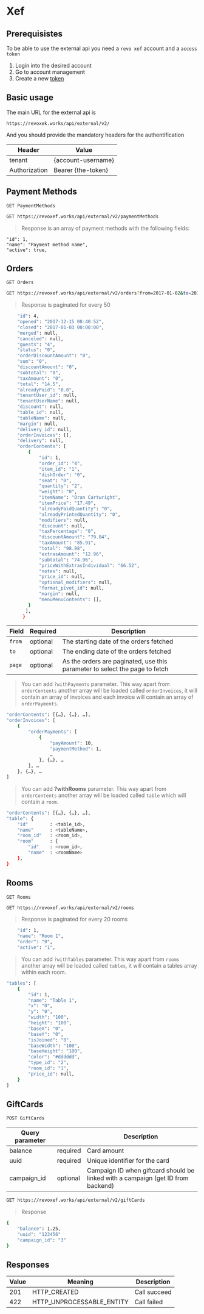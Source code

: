 # Xef

## Prerequisistes

To be able to use the external api you need a `revo xef` account and a `access token`

1. Login into the desired account
2. Go to account management
3. Create a new [token](https://revoxef.works/account/tokens)


## Basic usage
The main URL for the external api is


`https://revoxek.works/api/external/v2/`

And you should provide the mandatory headers for the authentification


Header        | Value
--------------|----------
tenant        | {account-username}
Authorization | Bearer {the-token}


## Payment Methods

`GET PaymentMethods`

```sh
GET https://revoxef.works/api/external/v2/paymentMethods
```

> Response is an array of payment methods with the following fields:

```
"id": 1,
"name": "Payment method name",
"active": true,
```


## Orders

`GET Orders`

```sh
GET https://revoxef.works/api/external/v2/orders?from=2017-01-02&to=2017-01-04
```

> Response is paginated for every 50 

```sh
    "id": 4,
    "opened": "2017-12-15 08:40:52",
    "closed": "2017-01-03 00:00:00",
    "merged": null,
    "canceled": null,
    "guests": "4",
    "status": "0",
    "orderDiscountAmount": "0",
    "sum": "0",
    "discountAmount": "0",
    "subtotal": "0",
    "taxAmount": "0",
    "total": "14.5",
    "alreadyPaid": "0.0",
    "tenantUser_id": null,
    "tenantUserName": null,
    "discount": null,
    "table_id": null,
    "tableName": null,
    "margin": null,
    "delivery_id": null,
    "orderInvoices": [],
    "delivery": null,
    "orderContents": [
        {
            "id": 1,
            "order_id": "4",
            "item_id": "1",
            "dishOrder": "0",
            "seat": "0",
            "quantity": "2",
            "weight": "0",
            "itemName": "Oran Cartwright",
            "itemPrice": "17.49",
            "alreadyPaidQuantity": "0",
            "alreadyPrintedQuantity": "0",
            "modifiers": null,
            "discount": null,
            "taxPercentage": "0",
            "discountAmount": "79.84",
            "taxAmount": "85.91",
            "total": "98.98",
            "extrasAmount": "12.96",
            "subtotal": "74.96",
            "priceWithExtrasIndividual": "66.52",
            "notes": null,
            "price_id": null,
            "optional_modifiers": null,
            "format_pivot_id": null,
            "margin": null,
            "menuMenuContents": [],
        }
       ],
      } 
```

| Field    | Required | Description                                                                 |
| ---------|----------|-----------------------------------------------------------------------------|
| `from`   | optional | The starting date of the orders fetched                                     |
| `to`     | optional | The ending date of the orders fetched                                       |
| `page`   | optional | As the orders are paginated, use this parameter to select the page to fetch |

  
> You can add `?withPayments` parameter. This way apart from `orderContents` another array will be loaded called `orderInvoices`, it will contain an array of invoices and each invoice will contain an array of `orderPayments`. 

  
```sh  
"orderContents": [{…}, {…}, …],
"orderInvoices": [
    {
        "orderPayments": [
            {
                "payAmount": 10,
                "paymentMethod": 1,
                …
            }, {…}, …
        ], …
    }, {…}, …
]
```  
  
> You can add **?withRooms** parameter. This way apart from `orderContents` another array will be loaded called `table` which will contain a `room`. 
  
```sh
"orderContents": [{…}, {…}, …],
"table": {
    "id"        : <table_id>,
    "name"      : <tableName>,
    "room_id"   : <room_id>,
    "room"      : {
        "id"    : <room_id>,
        "name"  : <roomName>
    },
}
```  

## Rooms

`GET Rooms`

```sh
GET https://revoxef.works/api/external/v2/rooms
```

> Response is paginated for every 20 rooms 

```sh
    "id": 1,
    "name": "Room 1",
    "order": "0",
    "active": "1",
```
  
> You can add `?withTables` parameter. This way apart from `rooms` another array will be loaded called `tables`, it will contain a tables array within each room. 

  
```sh  
"tables": [
    {
        "id": 1,
        "name": "Table 1",
        "x": "0",
        "y": "0",
        "width": "100",
        "height": "100",
        "baseX": "0",
        "baseY": "0",
        "isJoined": "0",
        "baseWidth": "100",
        "baseHeight": "100",
        "color": "#dddddd",
        "type_id": "2",
        "room_id": "1",
        "price_id": null,
    }
]
```  

## GiftCards

`POST GiftCards`

| Query parameter |          | Description                                                                           |
| ----------------|----------|---------------------------------------------------------------------------------------|
| balance         | required | Card amount                                                                           |
| uuid            | required | Unique identifier for the card                                                        |
| campaign_id     | optional | Campaign ID when giftcard should be linked with a campaign (get ID from backend)      |


```sh
GET https://revoxef.works/api/external/v2/giftCards
```

> Response

```sh
{
    "balance": 1.25,
    "uuid": "123456"
    "campaign_id": "3"
}
```

## Responses

Value | Meaning                    | Description
------|----------------------------|------------------------------------------------
201   | HTTP_CREATED               | Call succeed
422   | HTTP_UNPROCESSABLE_ENTITY  | Call failed
